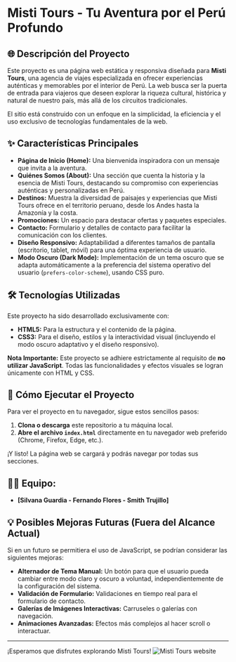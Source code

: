 # Misti Tours - Tu Aventura por el Perú Profundo

## 🌐 Descripción del Proyecto

Este proyecto es una página web estática y responsiva diseñada para **Misti Tours**, una agencia de viajes especializada en ofrecer experiencias auténticas y memorables por el interior de Perú. La web busca ser la puerta de entrada para viajeros que deseen explorar la riqueza cultural, histórica y natural de nuestro país, más allá de los circuitos tradicionales.

El sitio está construido con un enfoque en la simplicidad, la eficiencia y el uso exclusivo de tecnologías fundamentales de la web.

## ✨ Características Principales

* **Página de Inicio (Home):** Una bienvenida inspiradora con un mensaje que invita a la aventura.
* **Quiénes Somos (About):** Una sección que cuenta la historia y la esencia de Misti Tours, destacando su compromiso con experiencias auténticas y personalizadas en Perú.
* **Destinos:** Muestra la diversidad de paisajes y experiencias que Misti Tours ofrece en el territorio peruano, desde los Andes hasta la Amazonía y la costa.
* **Promociones:** Un espacio para destacar ofertas y paquetes especiales.
* **Contacto:** Formulario y detalles de contacto para facilitar la comunicación con los clientes.
* **Diseño Responsivo:** Adaptabilidad a diferentes tamaños de pantalla (escritorio, tablet, móvil) para una óptima experiencia de usuario.
* **Modo Oscuro (Dark Mode):** Implementación de un tema oscuro que se adapta automáticamente a la preferencia del sistema operativo del usuario (`prefers-color-scheme`), usando CSS puro.

## 🛠️ Tecnologías Utilizadas

Este proyecto ha sido desarrollado exclusivamente con:

* **HTML5:** Para la estructura y el contenido de la página.
* **CSS3:** Para el diseño, estilos y la interactividad visual (incluyendo el modo oscuro adaptativo y el diseño responsivo).

**Nota Importante:** Este proyecto se adhiere estrictamente al requisito de **no utilizar JavaScript**. Todas las funcionalidades y efectos visuales se logran únicamente con HTML y CSS.

## 🚀 Cómo Ejecutar el Proyecto

Para ver el proyecto en tu navegador, sigue estos sencillos pasos:

1.  **Clona o descarga** este repositorio a tu máquina local.
2.  **Abre el archivo `index.html`** directamente en tu navegador web preferido (Chrome, Firefox, Edge, etc.).

¡Y listo! La página web se cargará y podrás navegar por todas sus secciones.

## 👨‍💻 Equipo: 

* **[Silvana Guardia - Fernando Flores - Smith Trujillo]**

## 💡 Posibles Mejoras Futuras (Fuera del Alcance Actual)

Si en un futuro se permitiera el uso de JavaScript, se podrían considerar las siguientes mejoras:

* **Alternador de Tema Manual:** Un botón para que el usuario pueda cambiar entre modo claro y oscuro a voluntad, independientemente de la configuración del sistema.
* **Validación de Formulario:** Validaciones en tiempo real para el formulario de contacto.
* **Galerías de Imágenes Interactivas:** Carruseles o galerías con navegación.
* **Animaciones Avanzadas:** Efectos más complejos al hacer scroll o interactuar.

---

¡Esperamos que disfrutes explorando Misti Tours!
![Misti Tours website](img-web.png)